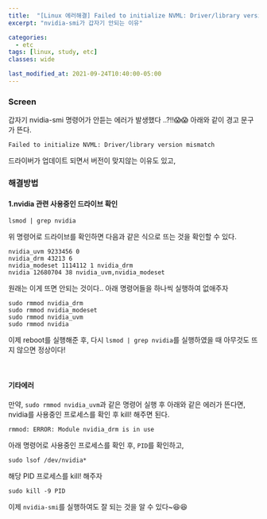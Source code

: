 ```yaml
---
title:  "[Linux 에러해결] Failed to initialize NVML: Driver/library version mismatch 에러 해결하기"
excerpt: "nvidia-smi가 갑자기 안되는 이유"

categories:
  - etc
tags: [linux, study, etc]
classes: wide

last_modified_at: 2021-09-24T10:40:00-05:00
---
```


### Screen

갑자기 nvidia-smi 명령어가 안듣는 에러가 발생했다 ..?!!😱😱  아래와 같이 경고 문구가 뜬다. 

~~~
Failed to initialize NVML: Driver/library version mismatch
~~~

드라이버가 업데이트 되면서 버전이 맞지않는 이유도 있고, 

### 해결방법

#### 1.nvidia 관련 사용중인 드라이브 확인

~~~
lsmod | grep nvidia
~~~
위 명령어로 드라이브를 확인하면 다음과 같은 식으로 뜨는 것을 확인할 수 있다.

~~~
nvidia_uvm 9233456 0
nvidia_drm 43213 6
nvidia_modeset 1114112 1 nvidia_drm
nvidia 12680704 38 nvidia_uvm,nvidia_modeset
~~~

원래는 이게 뜨면 안되는 것이다.. 아래 명령어들을 하나씩 실행하여 없애주자

~~~
sudo rmmod nvidia_drm
sudo rmmod nvidia_modeset
sudo rmmod nvidia_uvm
sudo rmmod nvidia 
~~~

이제 reboot를 실행해준 후, 다시 `lsmod | grep nvidia`를 실행하였을 때 아무것도 뜨지 않으면 정상이다!

<br>

#### 기타에러

만약, `sudo rmmod nvidia_uvm`과 같은 명령어 실행 후 아래와 같은 에러가 뜬다면, nvidia를 사용중인 프로세스를 확인 후 kill! 해주면 된다.

~~~
rmmod: ERROR: Module nvidia_drm is in use
~~~

아래 명령어로 사용중인 프로세스를 확인 후, `PID`를 확인하고, 

~~~
sudo lsof /dev/nvidia*
~~~

해당 PID 프로세스를 kill! 해주자
~~~
sudo kill -9 PID
~~~


이제 `nvidia-smi`를 실행하여도 잘 되는 것을 알 수 있다~😆😆

